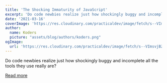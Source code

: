 ```yaml
---
title: 'The Shocking Immaturity of JavaScript'
excerpt: 'Do code newbies realize just how shockingly buggy and incomplete all the tools they use really are?'
date: '2021-03-16'
coverImage: 'https://res.cloudinary.com/practicaldev/image/fetch/s--VImsvjBZ--/c_imagga_scale,f_auto,fl_progressive,h_420,q_auto,w_1000/https://dev-to-uploads.s3.amazonaws.com/uploads/articles/pd5d1n04lgg2jcrtqwz4.jpg'
author:
  name: Koders
  picture: "assets/blog/authors/koders.png"
ogImage:
  url: 'https://res.cloudinary.com/practicaldev/image/fetch/s--VImsvjBZ--/c_imagga_scale,f_auto,fl_progressive,h_420,q_auto,w_1000/https://dev-to-uploads.s3.amazonaws.com/uploads/articles/pd5d1n04lgg2jcrtqwz4.jpg'
---
```


Do code newbies realize just how shockingly buggy and incomplete all the tools they use really are?

[Read more](https://dev.to/jaredcwhite/the-shocking-immaturity-of-javascript-c70)

